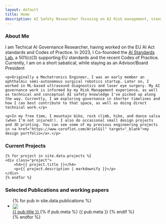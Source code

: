 ```yaml
---
layout: default
title: Home
description: AI Safety Researcher focusing on AI Risk management, standards and policy.
---
```


<section id="about">
    <h3>About Me</h3>
    <p>I am Techical AI Governance Researcher, having worked on the EU AI Act standards and Codes of Practice. In 2023, I Co-founded the <a href="https://ai-standards-lab.org/" target="_blank">AI Standards Lab</a>, a 501(c)(3) supporting EU standards and the recent Codes of Practice. Currently, I am on a short sabatical, while staying as an Advisor/Board President</p>
        
    <p>Originally a Mechatronics Engineer, I was an early member an ophthalmic semi-autonomous surgical robotics startup. Later on, I worked in ML-based ultrasound diagnostics and laser eye surgery. My AI governance work is informed by my Risk Management experience, as well as technical and conceptual AI safety knowledge I've picked up along the way. Currently, I am exploring governance in shorter timelines and how I can best contribute to that space, as well as doing direct technical work.</p>
    
    <p>In my free time, I mountain bike, rock climb, hike, and dance salsa (when I'm not injured!). I also do occasional small design projects and 3D printing. You can see some of my previous engineering projects in <a href="https://www.coroflot.com/ArielGil" target="_blank">my design portfolio</a>.</p>
</section>

<section id="projects">
    <h3>Current Projects</h3>
    
    {% for project in site.data.projects %}
    <div class="project">
        <h4>{{ project.title }}</h4>
        <p>{{ project.description | markdownify }}</p>
    </div>
    {% endfor %}
</section>

<section id="publications">
    <h3>Selected Publications and working papers</h3>
    <ul class="publications">
        {% for pub in site.data.publications %}
        <li>
            <img src="https://www.google.com/s2/favicons?domain={{ pub.domain }}" alt="{{ pub.domain }} favicon" style="width:18px;height:18px;margin-right:0.5em;vertical-align:middle;">
            <div>
                <a href="{{ pub.url }}" target="_blank" class="pub-title">
                    {{ pub.title }}
                </a>
                {% if pub.meta %}
                <span class="pub-meta">{{ pub.meta }}</span>
                {% endif %}
            </div>
        </li>
        {% endfor %}
    </ul>
</section> 